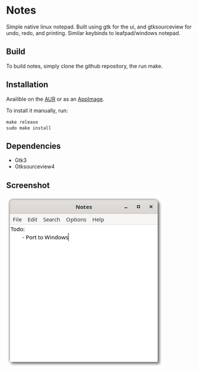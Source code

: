 # Notes
Simple native linux notepad. Built using gtk for the ui, and gtksourceview for undo, redo, and printing. Similar keybinds to leafpad/windows notepad.

## Build
To build notes, simply clone the github repository, the run make.

## Installation
Availible on the [AUR](https://aur.archlinux.org/packages/notes-gtk) or as an [AppImage](https://github.com/gholmann16/Notes/releases/latest).

To install it manually, run:
```
make release
sudo make install
```

## Dependencies
- Gtk3
- Gtksourceview4

## Screenshot
![Picture of app](data/screenshot.png)
